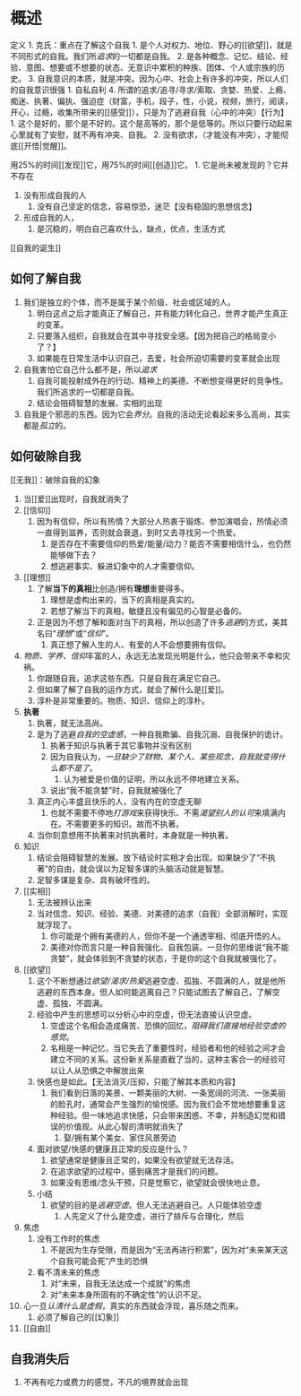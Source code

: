 # 概述
定义
	1. 克氏：重点在了解这个自我
		1. 是个人对权力、地位、野心的[[欲望]]，就是不同形式的自我。我们所*追求*的一切都是自我。
		2. 是各种概念、记忆、结论、经验、意图、想要或不想要的状态、无意识中累积的种族、团体、个人或宗族的历史。
		3. 自我意识的本质，就是冲突。因为心中、社会上有许多的冲突，所以人们的自我意识很强
			1. 自私自利
		4. 所谓的追求/追寻/寻求/索取、贪婪、热爱、上瘾、痴迷、执著、偏执、强迫症（财富，手机，段子，性，小说，视频，旅行，阅读，开心，过瘾，收集所带来的[[感受]]），只是为了逃避自我（心中的冲突）【行为】
			1. 这个是好的，那个是不好的。这个是高等的，那个是低等的。所以只要行动起来心里就有了安慰，就不再有冲突、自我。
			2. 没有欲求，（才能没有冲突），才能彻底[[开悟|觉醒]]。

用25%的时间[[发现]]它，用75%的时间[[创造]]它。
	1. 它是尚未被发现的？它并不存在

1. 没有形成自我的人
	1. 没有自己坚定的信念，容易惊恐，迷茫【没有稳固的思想信念】
2. 形成自我的人，
	1. 是沉稳的，明白自己喜欢什么，缺点，优点，生活方式

[[自我的诞生]] 

## 如何了解自我
1. 我们是独立的个体，而不是属于某个阶级、社会或区域的人。
	1. 明白这点之后才能真正了解自己，并有能力转化自己，世界才能产生真正的变革。
	2. 只要落入组织，自我就会在其中寻找安全感。【因为把自己的格局变小了？】
	3. 如果能在日常生活中认识自己，去爱，社会所迫切需要的变革就会出现
2. 自我害怕它自己什么都不是，所以*追求* 
	1. 自我可能投射成外在的行动、精神上的美德、不断想变得更好的竞争性。我们所追求的一切都是自我。
	2. 结论会阻碍智慧的发展、实相的出现
3. 自我是个邪恶的东西。因为它会*界分*。自我的活动无论看起来多么高尚，其实都是*孤立*的。
## 如何破除自我
[[无我]]：破除自我的幻象
1. 当[[爱]]出现时，自我就消失了 
2. [[信仰]] 
	1. 因为有信仰，所以有热情？大部分人热衷于锻炼、参加演唱会，热情必须一直得到滋养，否则就会衰退，到时又去寻找另一个热爱。
		1. 是否存在不需要信仰的热爱/能量/动力？能否不需要相信什么，也仍然能够做下去？
		2. 想逃避事实、躲进幻象中的人才需要信仰。
3. [[理想]] 
	1. 了解**当下的真相**比创造/拥有**理想**重要得多。
		1. 理想是虚构出来的，当下的真相是真实的。
		2. 若想了解当下的真相，敏捷且没有偏见的心智是必备的。
	2. 正是因为不想了解和面对当下的真相，所以创造了许多*逃避*的方式，美其名曰“*理想*”或“*信仰*”。
		1. 真正想了解人生的人、有爱的人不会想要拥有信仰。
4. *物质、学养、信仰*丰富的人，永远无法发现光明是什么，他只会带来不幸和灾祸。
	1. 你跟随自我，追求这些东西。只是自我在满足它自己。
	2. 但如果了解了自我的运作方式，就会了解什么是[[爱]]。
	3. 淳朴是非常重要的。物质、知识、信仰上的淳朴。
5. **执著** 
	1. 执著，就无法高尚。
	2. 是为了逃避*自我的空虚感*，一种自我欺骗、自我沉溺、自我保护的诡计。
		1. 执著于知识与执著于其它事物并没有区别
		2. 因为自我认为，*一旦缺少了财物、某个人、某些观念，自我就变得什么都不是了*。
			1. 认为被爱是价值的证明，所以永远不停地建立关系。
		3. 说出“我不能贪婪”时，自我就被强化了
	3. 真正内心丰盛且快乐的人，没有内在的空虚无聊
		1. 也就不需要不停地*打游戏*来获得快乐、不需*渴望别人的认可*来填满内在。不需要更多的知识。故而不执著。
	4. 当你刻意想用不执著来对抗执著时，本身就是一种执著。
6. 知识
	1. 结论会阻碍智慧的发展。放下结论时实相才会出现。如果缺少了“不执著”的自由，就会误以为足智多谋的头脑活动就是智慧。
	2. 足智多谋是复杂、具有破坏性的。
7. [[实相]] 
	1. 无法被辨认出来
	2. 当对信念、知识、经验、美德、对美德的追求（自我）全部消解时，实现就浮现了。
		1. 你可能是个拥有美德的人，但你不是一个通透宰相、彻底开悟的人。
		2. 美德对你而言只是一种自我强化、自我包装。一旦你的思维说“我不能贪婪”，就会体验到不贪婪的状态，于是你的这个自我就被强化了。
8. [[欲望]] 
	1. 这个不断想通过*欲望/渴求/热爱*逃避空虚、孤独、不圆满的人，就是他所逃避的东西本身。但人如何能逃离自己？只能试图去了解自己，了解空虚、孤独、不圆满。
	2. 经验中产生的思想可以分析心中的空虚，但无法直接认识空虚。
		1. 空虚这个名相会造成痛苦、恐惧的回忆，*阻碍我们直接地经验空虚的感觉*。
		2. 名相是一种记忆，当它失去了重要性时，经验者和他的经验之间才会建立不同的关系。这份新关系是直截了当的，这种主客合一的经验可以让人从恐惧之中解放出来
	3. 快感也是如此。【无法消灭/压抑，只能了解其本质和内容】
		1. 我们看到日落的美景、一颗美丽的大树、一条宽阔的河流、一张美丽的脸孔时，通常会产生强烈的愉悦感。因为我们会不觉地想要重复这种经验。但一味地追求快感，只会带来困惑、不幸，并制造幻觉和错误的价值观。从此心智的清明就消失了
			1. 娶/拥有某个美女、家住风景旁边
	4. 面对欲望/快感的健康且正常的反应是什么？
		1. 欲望通常是健康且正常的，如果没有欲望就无法存活。
		2. 在追求欲望的过程中，感到痛苦才是我们的问题。
		3. 如果没有思维/念头干预，只是觉察它，欲望就会很快地止息。
	6. 小结
		1. 欲望的目的是*逃避空虚*。但人无法逃避自己。人只能体验空虚
			1. 人先定义了什么是空虚，进行了排斥与合理化，然后
9. 焦虑
	1. 没有工作时的焦虑
		1. 不是因为生存受限，而是因为“无法再进行积累”，因为对“未来某天这个自我可能会死”产生的恐惧
	2. 看不清未来的焦虑
		1. 对“未来，自我无法达成一个成就”的焦虑
		2. 对“未来本身所固有的不确定性”的认识不足。
10. 心一旦*认清什么是虚假*，真实的东西就会浮现，喜乐随之而来。
	1. 必须了解自己的[[幻象]] 
11. [[自由]] 

## 自我消失后
1. 不再有吃力或费力的感觉，不凡的境界就会出现